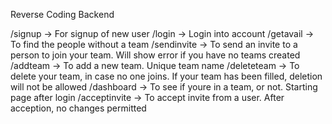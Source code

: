 Reverse Coding Backend

/signup -> For signup of new user
/login -> Login into account
/getavail -> To find the people without a team
/sendinvite -> To send an invite to a person to join your team. Will show error if you have no teams created
/addteam -> To add a new team. Unique team name
/deleteteam -> To delete your team, in case no one joins. If your team has been filled, deletion will not be allowed
/dashboard -> To see if youre in a team, or not. Starting page after login
/acceptinvite -> To accept invite from a user. After acception, no changes permitted